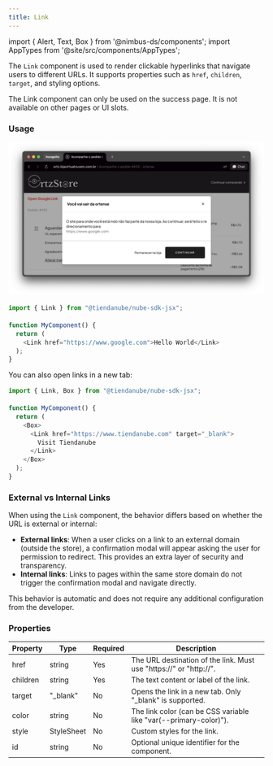```yaml
---
title: Link
---
```


import { Alert, Text, Box } from '@nimbus-ds/components';
import AppTypes from '@site/src/components/AppTypes';

The `Link` component is used to render clickable hyperlinks that navigate users to different URLs.
It supports properties such as `href`, `children`, `target`, and styling options.

<Alert appearance="warning" title="Important">
  The Link component can only be used on the success page. It is not available on other pages or UI slots.
</Alert>

### Usage

![Box](../../../../static/img/pt/nube-sdk-ui-link-1.png "Box")

```typescript title="Example"
import { Link } from "@tiendanube/nube-sdk-jsx";

function MyComponent() {
  return (
    <Link href="https://www.google.com">Hello World</Link>
  );
}
```

You can also open links in a new tab:

```typescript title="Example with target"
import { Link, Box } from "@tiendanube/nube-sdk-jsx";

function MyComponent() {
  return (
    <Box>
      <Link href="https://www.tiendanube.com" target="_blank">
        Visit Tiendanube
      </Link>
    </Box>
  );
}
```

### External vs Internal Links

When using the `Link` component, the behavior differs based on whether the URL is external or internal:

- **External links**: When a user clicks on a link to an external domain (outside the store), a confirmation modal will appear asking the user for permission to redirect. This provides an extra layer of security and transparency.
- **Internal links**: Links to pages within the same store domain do not trigger the confirmation modal and navigate directly.

This behavior is automatic and does not require any additional configuration from the developer.

### Properties

| Property | Type       | Required | Description                                                             |
| -------- | ---------- | -------- | ----------------------------------------------------------------------- |
| href     | string     | Yes      | The URL destination of the link. Must use "https://" or "http://".      |
| children | string     | Yes      | The text content or label of the link.                                  |
| target   | "_blank"   | No       | Opens the link in a new tab. Only "_blank" is supported.                |
| color    | string     | No       | The link color (can be CSS variable like "var(--primary-color)").       |
| style    | StyleSheet | No       | Custom styles for the link.                                             |
| id       | string     | No       | Optional unique identifier for the component.                           |

